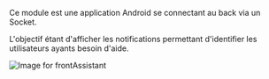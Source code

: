 Ce module est une application Android se connectant au back via un Socket.

L'objectif étant d'afficher les notifications permettant d'identifier les utilisateurs ayants besoin d'aide.

![Image for frontAssistant](https://raw.githubusercontent.com/Bananes/PoleEmploi/master/images/frontAssistant.png)